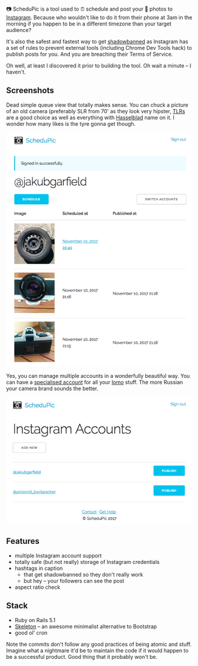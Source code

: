 📷 ScheduPic is a tool used to ⏰ schedule and post your 🌁 photos to [Instagram](http://instagram.com/). Because who wouldn't like to do it from their phone at 3am in the morning if you happen to be in a different timezone than your target audience?

It's also the safest and fastest way to get [shadowbanned](https://later.com/blog/instagram-shadowban/) as Instagram has a set of rules to prevent external tools (including Chrome Dev Tools hack) to publish posts for you. And you are breaching their Terms of Service.

Oh well, at least I discovered it prior to building the tool. Oh wait a minute – I haven't.

## Screenshots

Dead simple queue view that totally makes sense. You can chuck a picture of an old camera (preferably SLR from 70' as they look very hipster, [TLRs](https://en.wikipedia.org/wiki/Twin-lens_reflex_camera) are a good choice as well as everything with [Hasselblad](http://www.hasselblad.com/) name on it. I wonder how many likes is the tyre gonna get though.

![Queue view](queue.png)

Yes, you can manage multiple accounts in a wonderfully beautiful way. You can have a [specialised account](https://www.instagram.com/polaroid_backpacker) for all your [lomo](https://en.wikipedia.org/wiki/Lomography) stuff. The more Russian your camera brand sounds the better.

![Multiple accounts](accounts.png)

## Features

* multiple Instagram account support
* totally safe (but not really) storage of Instagram credentials
* hashtags in caption
  * that get shadowbanned so they don't really work
  * but hey – your followers can see the post
* aspect ratio check

## Stack

* Ruby on Rails 5.1
* [Skeleton](getskeleton.com) – an awesome minimalist alternative to Bootstrap
* good ol' cron

Note the commits don't follow any good practices of being atomic and stuff. Imagine what a nightmare it'd be to maintain the code if it would happen to be a successful product. Good thing that it probably won't be.
